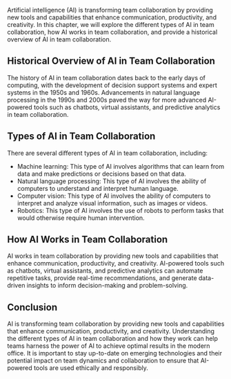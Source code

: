 
Artificial intelligence (AI) is transforming team collaboration by providing new tools and capabilities that enhance communication, productivity, and creativity. In this chapter, we will explore the different types of AI in team collaboration, how AI works in team collaboration, and provide a historical overview of AI in team collaboration.

Historical Overview of AI in Team Collaboration
-----------------------------------------------

The history of AI in team collaboration dates back to the early days of computing, with the development of decision support systems and expert systems in the 1950s and 1960s. Advancements in natural language processing in the 1990s and 2000s paved the way for more advanced AI-powered tools such as chatbots, virtual assistants, and predictive analytics in team collaboration.

Types of AI in Team Collaboration
---------------------------------

There are several different types of AI in team collaboration, including:

* Machine learning: This type of AI involves algorithms that can learn from data and make predictions or decisions based on that data.
* Natural language processing: This type of AI involves the ability of computers to understand and interpret human language.
* Computer vision: This type of AI involves the ability of computers to interpret and analyze visual information, such as images or videos.
* Robotics: This type of AI involves the use of robots to perform tasks that would otherwise require human intervention.

How AI Works in Team Collaboration
----------------------------------

AI works in team collaboration by providing new tools and capabilities that enhance communication, productivity, and creativity. AI-powered tools such as chatbots, virtual assistants, and predictive analytics can automate repetitive tasks, provide real-time recommendations, and generate data-driven insights to inform decision-making and problem-solving.

Conclusion
----------

AI is transforming team collaboration by providing new tools and capabilities that enhance communication, productivity, and creativity. Understanding the different types of AI in team collaboration and how they work can help teams harness the power of AI to achieve optimal results in the modern office. It is important to stay up-to-date on emerging technologies and their potential impact on team dynamics and collaboration to ensure that AI-powered tools are used ethically and responsibly.
